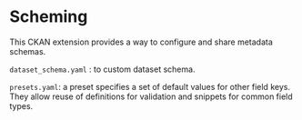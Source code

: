 # Scheming

This CKAN extension provides a way to configure and share metadata schemas. 

`dataset_schema.yaml` : to custom dataset schema.

`presets.yaml`: a preset specifies a set of default values for other field keys. They allow reuse of definitions for 
validation and snippets for common field types.
